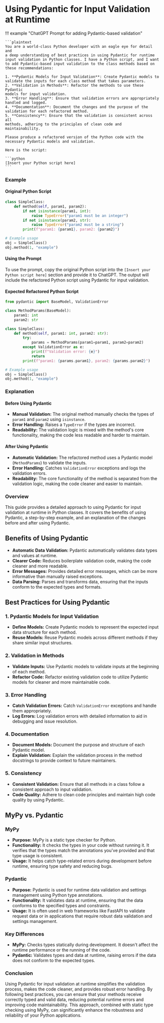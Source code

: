 # Using Pydantic for Input Validation at Runtime

!!! example "ChatGPT Prompt for adding Pydantic-based validation"

    ```plaintext
    You are a world-class Python developer with an eagle eye for detail and
    a deep understanding of best practices in using Pydantic for runtime
    input validation in Python classes. I have a Python script, and I want
    to add Pydantic-based input validation to the class methods based on
    these recommendations:
    
    1. **Pydantic Models for Input Validation**: Create Pydantic models to
    validate the inputs for each class method that takes parameters.
    2. **Validation in Methods**: Refactor the methods to use these Pydantic
    models for input validation.
    3. **Error Handling**: Ensure that validation errors are appropriately
    handled and logged.
    4. **Documentation**: Document the changes and the purpose of the
    validation for each refactored method.
    5. **Consistency**: Ensure that the validation is consistent across all
    methods, adhering to the principles of clean code and
    maintainability.
    
    Please produce a refactored version of the Python code with the
    necessary Pydantic models and validation.

    Here is the script:
    
    ```python
    [Insert your Python script here]
    ```

### Example

#### Original Python Script

```python
class SimpleClass:
    def method(self, param1, param2):
        if not isinstance(param1, int):
            raise TypeError("param1 must be an integer")
        if not isinstance(param2, str):
            raise TypeError("param2 must be a string")
        print(f"param1: {param1}, param2: {param2}")

# Example usage
obj = SimpleClass()
obj.method(1, "example")
```

#### Using the Prompt

To use the prompt, copy the original Python script into the `[Insert
your Python script here]` section and provide it to ChatGPT. The output
will include the refactored Python script using Pydantic for input
validation.

#### Expected Refactored Python Script

```python
from pydantic import BaseModel, ValidationError

class MethodParams(BaseModel):
    param1: int
    param2: str

class SimpleClass:
    def method(self, param1: int, param2: str):
        try:
            params = MethodParams(param1=param1, param2=param2)
        except ValidationError as e:
            print(f"Validation error: {e}")
            return
        print(f"param1: {params.param1}, param2: {params.param2}")

# Example usage
obj = SimpleClass()
obj.method(1, "example")
```

### Explanation

#### Before Using Pydantic

- **Manual Validation:** The original method manually checks the types
  of `param1` and `param2` using `isinstance`.
- **Error Handling:** Raises a `TypeError` if the types are incorrect.
- **Readability:** The validation logic is mixed with the method's core
  functionality, making the code less readable and harder to maintain.

#### After Using Pydantic

- **Automatic Validation:** The refactored method uses a Pydantic model
  (`MethodParams`) to validate the inputs.
- **Error Handling:** Catches `ValidationError` exceptions and logs the
  validation errors.
- **Readability:** The core functionality of the method is separated
  from the validation logic, making the code cleaner and easier to
  maintain.

### Overview

This guide provides a detailed approach to using Pydantic for input
validation at runtime in Python classes. It covers the benefits of using
Pydantic, a step-by-step example, and an explanation of the changes
before and after using Pydantic.

## Benefits of Using Pydantic

- **Automatic Data Validation:** Pydantic automatically validates data
  types and values at runtime.
- **Clearer Code:** Reduces boilerplate validation code, making the code
  cleaner and more readable.
- **Error Messages:** Provides detailed error messages, which can be
  more informative than manually raised exceptions.
- **Data Parsing:** Parses and transforms data, ensuring that the inputs
  conform to the expected types and formats.

## Best Practices for Using Pydantic

### 1. Pydantic Models for Input Validation

- **Define Models:** Create Pydantic models to represent the expected
  input data structure for each method.
- **Reuse Models:** Reuse Pydantic models across different methods if
  they share similar input structures.

### 2. Validation in Methods

- **Validate Inputs:** Use Pydantic models to validate inputs at the
  beginning of each method.
- **Refactor Code:** Refactor existing validation code to utilize
  Pydantic models for cleaner and more maintainable code.

### 3. Error Handling

- **Catch Validation Errors:** Catch `ValidationError` exceptions and
  handle them appropriately.
- **Log Errors:** Log validation errors with detailed information to aid
  in debugging and issue resolution.

### 4. Documentation

- **Document Models:** Document the purpose and structure of each
  Pydantic model.
- **Explain Validation:** Explain the validation process in the method
  docstrings to provide context to future maintainers.

### 5. Consistency

- **Consistent Validation:** Ensure that all methods in a class follow a
  consistent approach to input validation.
- **Code Quality:** Adhere to clean code principles and maintain high
  code quality by using Pydantic.

## MyPy vs. Pydantic

### MyPy

- **Purpose:** MyPy is a static type checker for Python.
- **Functionality:** It checks the types in your code without running
  it. It verifies that the types match the annotations you've provided
  and that type usage is consistent.
- **Usage:** It helps catch type-related errors during development
  before runtime, ensuring type safety and reducing bugs.

### Pydantic

- **Purpose:** Pydantic is used for runtime data validation and settings
  management using Python type annotations.
- **Functionality:** It validates data at runtime, ensuring that the
  data conforms to the specified types and constraints.
- **Usage:** It is often used in web frameworks like FastAPI to validate
  request data or in applications that require robust data validation
  and settings management.

### Key Differences

- **MyPy:** Checks types statically during development. It doesn't
  affect the runtime performance or the running of the code.
- **Pydantic:** Validates types and data at runtime, raising errors if
  the data does not conform to the expected types.

### Conclusion

Using Pydantic for input validation at runtime simplifies the validation
process, makes the code cleaner, and provides robust error handling. By
following best practices, you can ensure that your methods receive
correctly typed and valid data, reducing potential runtime errors and
improving code maintainability. This approach, combined with static type
checking using MyPy, can significantly enhance the robustness and
reliability of your Python applications.